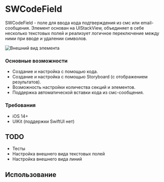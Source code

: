 # SWCodeField

SWCodeField - поле для ввода кода подтверждения из смс или email-сообщения. Элемент основан на UIStackView, объединяет в себе несколько текстовых полей и реализует логичное переключение между ними при вводе и удалении символов.

![Внешний вид элемента](_img/main.png)

### Основные возможности

- Создание и настройка с помощью кода.
- Создание и настройка с помощью Storyboard (с отображением результатов).
- Возможность настройки количества секций и элементов.
- Поддержка автоматической вставки кода из смс-сообщения.

### Требования

- iOS 14+
- UIKit (поддержки SwiftUI нет)

## TODO

- Тесты
- Настройка внешнего вида текстовых полей
- Настройка внешнего вида линий

## Использование
